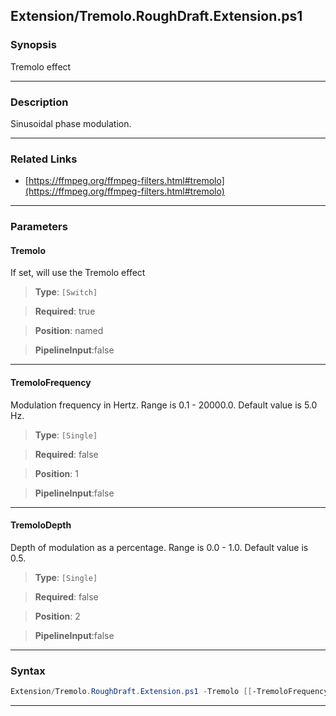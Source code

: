 
Extension/Tremolo.RoughDraft.Extension.ps1
------------------------------------------
### Synopsis
Tremolo effect

---
### Description

Sinusoidal phase modulation.

---
### Related Links
* [https://ffmpeg.org/ffmpeg-filters.html#tremolo](https://ffmpeg.org/ffmpeg-filters.html#tremolo)



---
### Parameters
#### **Tremolo**

If set, will use the Tremolo effect



> **Type**: ```[Switch]```

> **Required**: true

> **Position**: named

> **PipelineInput**:false



---
#### **TremoloFrequency**

Modulation frequency in Hertz. Range is 0.1 - 20000.0. Default value is 5.0 Hz.



> **Type**: ```[Single]```

> **Required**: false

> **Position**: 1

> **PipelineInput**:false



---
#### **TremoloDepth**

Depth of modulation as a percentage. Range is 0.0 - 1.0. Default value is 0.5.



> **Type**: ```[Single]```

> **Required**: false

> **Position**: 2

> **PipelineInput**:false



---
### Syntax
```PowerShell
Extension/Tremolo.RoughDraft.Extension.ps1 -Tremolo [[-TremoloFrequency] <Single>] [[-TremoloDepth] <Single>] [<CommonParameters>]
```
---




